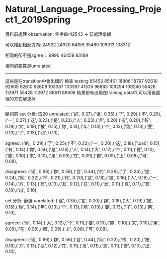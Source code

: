 # Natural_Language_Processing_Project1_2019Spring
資料前處理
observation:
空字串:42543 -> 前處理拿掉

可以推到相反方向:
24922 24920
64159 35489
108313 108312

相同的卻不是agree：
9990 46459 83189


相同的要算是unrelated


--------------------------------------
這些是在transition中會出錯的
檢查 testing
85453 85451
18806 18797
92610 92609
92610 92608
103387 103397
41535 96883
109254 109240
55428 112971
55428 112972
89611 89608
結果都有出現在training data中,可以用後處理的方式解決掉

-----------------------------------------------------------------------------------------
斷詞前
set 分析: 取20
unrelated:
('的', 0.37),('谣', 0.35),('了', 0.29),('不', 0.29),('一', 0.27),('这', 0.23),('是', 0.23),('人', 0.23),('言', 0.20),('有', 0.20),('辟', 0.19),('大', 0.19),('被', 0.15),('你', 0.14),('年', 0.13),('个', 0.13),('能', 0.13),('要', 0.13),('子', 0.13),('网', 0.13),

agreed:
('的', 0.29),('了', 0.25),('不', 0.22),('一', 0.20),('这', 0.18),('\xa0', 0.15),('有', 0.14),('你', 0.14),('是', 0.14),('人', 0.14),('大', 0.12),('个', 0.11),('要', 0.10),('能', 0.10),('来', 0.10),('用', 0.09),('在', 0.09),('都', 0.09),('上', 0.08),('可', 0.08),

disagreed:
('谣', 0.96),('辟', 0.56),('言', 0.44),('的', 0.29),('了', 0.24),('是', 0.24),('网', 0.22),('不', 0.21),('传', 0.20),('这', 0.18),('被', 0.16),('人', 0.16),('一', 0.14),('方', 0.13),('有', 0.13),('友', 0.12),('在', 0.11),('发', 0.11),('真', 0.11),('警', 0.10),('出', 0.10),


set 分析: 篩選
unrelated:
('谣', 0.35),('言', 0.20),('辟', 0.19),('大', 0.19),('被', 0.15),('你', 0.14),('年', 0.13),('个', 0.13),('能', 0.13),('要', 0.13),('子', 0.13),('网', 0.13),

agreed:
('你', 0.14),('大', 0.12),('个', 0.11),('要', 0.10),('能', 0.10),('来', 0.10),('用', 0.09),('在', 0.09),('都', 0.09),('上', 0.08),('可', 0.08),

disagreed:
('谣', 0.96),('辟', 0.56),('言', 0.44),('网', 0.22),('传', 0.20),('被', 0.16),('方', 0.13),('友', 0.12),('在', 0.11),('发', 0.11),('真', 0.11),('警', 0.10),('出', 0.10),